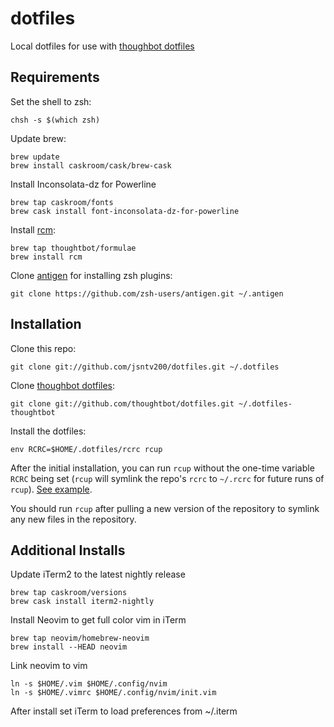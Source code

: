 dotfiles
========

Local dotfiles for use with
[thoughbot dotfiles](https://github.com/thoughtbot/dotfiles)


Requirements
------------

Set the shell to zsh:

    chsh -s $(which zsh)

Update brew:

    brew update
    brew install caskroom/cask/brew-cask

Install Inconsolata-dz for Powerline

    brew tap caskroom/fonts
    brew cask install font-inconsolata-dz-for-powerline

Install [rcm](https://github.com/thoughtbot/rcm):

    brew tap thoughtbot/formulae
    brew install rcm

Clone [antigen](https://github.com/zsh-users/antigen) for installing zsh plugins:

    git clone https://github.com/zsh-users/antigen.git ~/.antigen


Installation
------------

Clone this repo:

    git clone git://github.com/jsntv200/dotfiles.git ~/.dotfiles

Clone [thoughbot dotfiles](https://github.com/thoughtbot/dotfiles):

    git clone git://github.com/thoughtbot/dotfiles.git ~/.dotfiles-thoughtbot

Install the dotfiles:

    env RCRC=$HOME/.dotfiles/rcrc rcup

After the initial installation, you can run `rcup` without the one-time variable
`RCRC` being set (`rcup` will symlink the repo's `rcrc` to `~/.rcrc` for future
runs of `rcup`). [See
example](https://github.com/thoughtbot/dotfiles/blob/master/rcrc).

You should run `rcup` after pulling a new version of the repository to symlink
any new files in the repository.

Additional Installs
-------------------

Update iTerm2 to the latest nightly release

    brew tap caskroom/versions
    brew cask install iterm2-nightly

Install Neovim to get full color vim in iTerm

    brew tap neovim/homebrew-neovim
    brew install --HEAD neovim

Link neovim to vim

    ln -s $HOME/.vim $HOME/.config/nvim
    ln -s $HOME/.vimrc $HOME/.config/nvim/init.vim

After install set iTerm to load preferences from ~/.iterm
